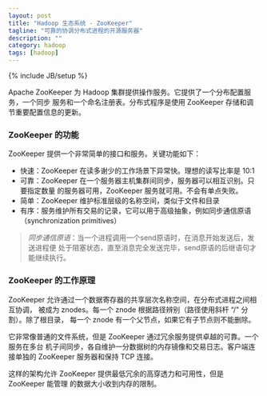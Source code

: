 ```yaml
---
layout: post
title: "Hadoop 生态系统 - ZooKeeper"
tagline: "可靠的协调分布式进程的开源服务器"
description: ""
category: hadoop
tags: [hadoop]
---
```

{% include JB/setup %}

Apache ZooKeeper 为 Hadoop 集群提供操作服务。它提供了一个分布配置服务，一个同步
服务和一个命名注册表。分布式程序是使用 ZooKeeper 存储和调节重要配置信息的更新。

### ZooKeeper 的功能

ZooKeeper 提供一个非常简单的接口和服务。关键功能如下：

+ 快速：ZooKeeper 在读多谢少的工作场景下异常快。理想的读写比率是 10:1
+ 可靠：ZooKeeper 在一个服务器主机集群间同步，服务器可以相互识别。只要指定数量
的服务器可用，ZooKeeper 服务就可用。不会有单点失败。
+ 简单：ZooKeeper 维护标准层级的名称空间，类似于文件和目录
+ 有序：服务维护所有交易的记录，它可以用于高级抽象，例如同步通信原语（synchronization primitives）

> *同步通信原语*：当一个进程调用一个send原语时，在消息开始发送后，发送进程便
处于阻塞状态，直至消息完全发送完毕，send原语的后继语句才能继续执行。

### ZooKeeper 的工作原理

ZooKeeper 允许通过一个数据寄存器的共享层次名称空间，在分布式进程之间相互协调，
被成为 znodes。每一个 znode 根据路径辨别（路径使用斜杆 “/" 分割）。除了根目录，
每一个 znode 有一个父节点，如果它有子节点则不能删除。

它非常像普通的文件系统，但是 ZooKeeper 通过冗余服务提供卓越的可靠。一个服务在多台
机子间同步，各自维护一分数据树的内存镜像和交易日志。客户端连接单独的 ZooKeeper 
服务器和保持 TCP 连接。

这样的架构允许 ZooKeeper 提供最低冗余的高穿透力和可用性，但是 ZooKeeper 能管理
的数据大小收到内存的限制。
